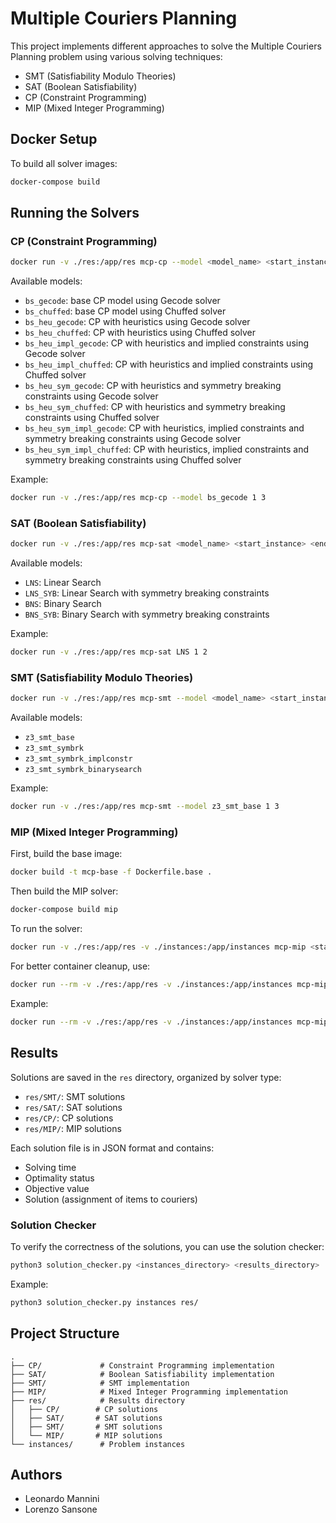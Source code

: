 # Multiple Couriers Planning

This project implements different approaches to solve the Multiple Couriers Planning problem using various solving techniques:
- SMT (Satisfiability Modulo Theories)
- SAT (Boolean Satisfiability)
- CP (Constraint Programming)
- MIP (Mixed Integer Programming)

## Docker Setup

To build all solver images:
```bash
docker-compose build
```

## Running the Solvers

### CP (Constraint Programming)
```bash
docker run -v ./res:/app/res mcp-cp --model <model_name> <start_instance> <end_instance>
```

Available models:
- `bs_gecode`: base CP model using Gecode solver
- `bs_chuffed`: base CP model using Chuffed solver
- `bs_heu_gecode`: CP with heuristics using Gecode solver
- `bs_heu_chuffed`:  CP with heuristics using Chuffed solver
- `bs_heu_impl_gecode`: CP with heuristics and implied constraints using Gecode solver
- `bs_heu_impl_chuffed`: CP with heuristics and implied constraints using Chuffed solver
- `bs_heu_sym_gecode`: CP with heuristics and symmetry breaking constraints using Gecode solver
- `bs_heu_sym_chuffed`: CP with heuristics and symmetry breaking constraints using Chuffed solver
- `bs_heu_sym_impl_gecode`: CP with heuristics, implied constraints and symmetry breaking constraints using Gecode solver
- `bs_heu_sym_impl_chuffed`: CP with heuristics, implied constraints and symmetry breaking constraints using Chuffed solver

Example:
```bash
docker run -v ./res:/app/res mcp-cp --model bs_gecode 1 3
```

### SAT (Boolean Satisfiability)
```bash
docker run -v ./res:/app/res mcp-sat <model_name> <start_instance> <end_instance>
```

Available models:
- `LNS`: Linear Search
- `LNS_SYB`: Linear Search with symmetry breaking constraints
- `BNS`: Binary Search
- `BNS_SYB`: Binary Search with symmetry breaking constraints

Example:
```bash
docker run -v ./res:/app/res mcp-sat LNS 1 2
```

### SMT (Satisfiability Modulo Theories)
```bash
docker run -v ./res:/app/res mcp-smt --model <model_name> <start_instance> <end_instance>
```

Available models:
- `z3_smt_base`
- `z3_smt_symbrk`
- `z3_smt_symbrk_implconstr`
- `z3_smt_symbrk_binarysearch`

Example:
```bash
docker run -v ./res:/app/res mcp-smt --model z3_smt_base 1 3
```

### MIP (Mixed Integer Programming)

First, build the base image:
```bash
docker build -t mcp-base -f Dockerfile.base .
```

Then build the MIP solver:
```bash
docker-compose build mip
```

To run the solver:
```bash
docker run -v ./res:/app/res -v ./instances:/app/instances mcp-mip <start_instance> <end_instance>
```

For better container cleanup, use:
```bash
docker run --rm -v ./res:/app/res -v ./instances:/app/instances mcp-mip <start_instance> <end_instance> && docker container prune -f
```

Example:
```bash
docker run --rm -v ./res:/app/res -v ./instances:/app/instances mcp-mip 1 3 && docker container prune -f
```

## Results

Solutions are saved in the `res` directory, organized by solver type:
- `res/SMT/`: SMT solutions
- `res/SAT/`: SAT solutions
- `res/CP/`: CP solutions
- `res/MIP/`: MIP solutions

Each solution file is in JSON format and contains:
- Solving time
- Optimality status
- Objective value
- Solution (assignment of items to couriers)

### Solution Checker
To verify the correctness of the solutions, you can use the solution checker:
```bash
python3 solution_checker.py <instances_directory> <results_directory>
```

Example:
```bash
python3 solution_checker.py instances res/
```

## Project Structure
```
.
├── CP/             # Constraint Programming implementation
├── SAT/            # Boolean Satisfiability implementation
├── SMT/            # SMT implementation
├── MIP/            # Mixed Integer Programming implementation
├── res/            # Results directory
│   ├── CP/        # CP solutions
│   ├── SAT/       # SAT solutions
│   ├── SMT/       # SMT solutions
│   └── MIP/       # MIP solutions
└── instances/      # Problem instances
```

## Authors
- Leonardo Mannini
- Lorenzo Sansone
